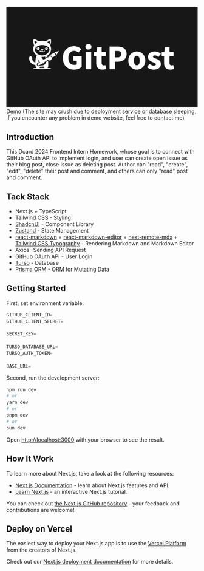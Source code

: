 ![Opengraph Image](/public/opengraph-image.png)
[Demo](https://gitpost.up.railway.app) (The site may crush due to deployment service or database sleeping, if you encounter any problem in demo website, feel free to contact me)

## Introduction

This Dcard 2024 Frontend Intern Homework, whose goal is to connect with GitHub OAuth API to implement login, and user can create open issue as their blog post, close issue as deleting post.
Author can "read", "create", "edit", "delete" their post and comment, and others can only "read" post and comment.

## Tack Stack

- Next.js + TypeScript
- Tailwind CSS - Styling
- [ShadcnUI](https://ui.shadcn.com/) - Component Library
- [Zustand](https://zustand-demo.pmnd.rs/) - State Management
- [react-markdown](https://remarkjs.github.io/react-markdown/) + [react-markdown-editor](https://uiwjs.github.io/react-markdown-editor/) + [next-remote-mdx](https://www.npmjs.com/package/next-mdx-remote) + [Tailwind CSS Typography](https://github.com/tailwindlabs/tailwindcss-typography) - Rendering Markdown and Markdown Editor
- Axios -Sending API Request
- GitHub OAuth API - User Login
- [Turso](https://turso.tech/) - Database
- [Prisma ORM](https://www.prisma.io/orm) - ORM for Mutating Data

## Getting Started

First, set environment variable:

```ts
GITHUB_CLIENT_ID=
GITHUB_CLIENT_SECRET=

SECRET_KEY=

TURSO_DATABASE_URL=
TURSO_AUTH_TOKEN=

BASE_URL=
```

Second, run the development server:

```bash
npm run dev
# or
yarn dev
# or
pnpm dev
# or
bun dev
```

Open [http://localhost:3000](http://localhost:3000) with your browser to see the result.

## How It Work

To learn more about Next.js, take a look at the following resources:

- [Next.js Documentation](https://nextjs.org/docs) - learn about Next.js features and API.
- [Learn Next.js](https://nextjs.org/learn) - an interactive Next.js tutorial.

You can check out [the Next.js GitHub repository](https://github.com/vercel/next.js/) - your feedback and contributions are welcome!

## Deploy on Vercel

The easiest way to deploy your Next.js app is to use the [Vercel Platform](https://vercel.com/new?utm_medium=default-template&filter=next.js&utm_source=create-next-app&utm_campaign=create-next-app-readme) from the creators of Next.js.

Check out our [Next.js deployment documentation](https://nextjs.org/docs/deployment) for more details.
